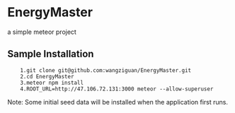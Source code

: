 # EnergyMaster
a simple meteor project

## Sample Installation
        1.git clone git@github.com:wangziguan/EnergyMaster.git
        2.cd EnergyMaster
        3.meteor npm install
        4.ROOT_URL=http://47.106.72.131:3000 meteor --allow-superuser

Note: Some initial seed data will be installed when the application first runs. <br>